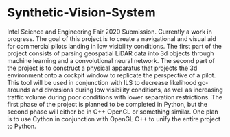 # Synthetic-Vision-System
 Intel Science and Engineering Fair 2020 Submission. Currently a work in progress. The goal of this project is to create a navigational and visual aid for commercial pilots landing in low visibility conditions. The first part of the project consists of parsing geospatial LiDAR data into 3d objects through machine learning and a convolutional neural network. The second part of the project is to construct a physical apparatus that projects the 3d environment onto a cockpit window to replicate the perspective of a pilot. This tool will be used in conjunction with ILS to decrease likelihood go-arounds and diversions during low visibility conditions, as well as increasing traffic volume during poor conditions with lower separation restrictions. The first phase of the project is planned to be completed in Python, but the second phase will either be in C++ OpenGL or something similar. One plan is to use Cython in conjunction with OpenGL C++ to unify the entire project to Python. 
